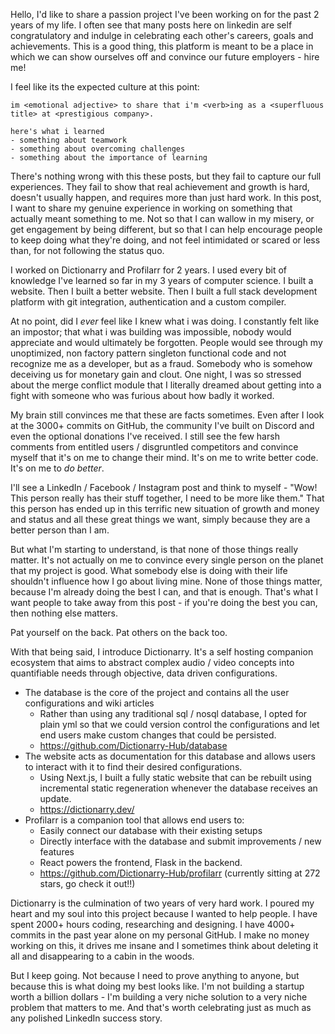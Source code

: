 Hello, I'd like to share a passion project I've been working on for the past 2 years of my life. I often see that many posts here on linkedin are self congratulatory and indulge in celebrating each other's careers, goals and achievements. This is a good thing, this platform is meant to be a place in which we can show ourselves off and convince our future employers - hire me! 

I feel like its the expected culture at this point:

```
im <emotional adjective> to share that i'm <verb>ing as a <superfluous title> at <prestigious company>.

here's what i learned
- something about teamwork
- something about overcoming challenges
- something about the importance of learning
```

There's nothing wrong with this these posts, but they fail to capture our full experiences. They fail to show that real achievement and growth is hard, doesn't usually happen, and requires more than just hard work. In this post, I want to share my genuine experience in working on something that actually meant something to me. Not so that I can wallow in my misery, or get engagement by being different, but so that I can help encourage people to keep doing what they're doing, and not feel intimidated or scared or less than, for not following the status quo. 

I worked on Dictionarry and Profilarr for 2 years. I used every bit of knowledge I've learned so far in my 3 years of computer science. I built a website. Then I built a better website. Then I built a full stack development platform with git integration, authentication and a custom compiler.

At no point, did I *ever* feel like I knew what i was doing. I constantly felt like an impostor; that what i was building was impossible, nobody would appreciate and would ultimately be forgotten. People would see through my unoptimized, non factory pattern singleton functional code and not recognize me as a developer, but as a fraud. Somebody who is somehow deceiving us for monetary gain and clout. One night, I was so stressed about the merge conflict module that I literally dreamed about getting into a fight with someone who was furious about how badly it worked.

My brain still convinces me that these are facts sometimes. Even after I look at the 3000+ commits on GitHub, the community I've built on Discord and even the optional donations I've received. I still see the few harsh comments from entitled users / disgruntled competitors and convince myself that it's on me to change their mind. It's on me to write better code. It's on me to *do better*. 

I'll see a LinkedIn / Facebook / Instagram post and think to myself - "Wow! This person really has their stuff together, I need to be more like them." That this person has ended up in this terrific new situation of growth and money and status and all these great things we want, simply because they are a better person than I am. 

But what I'm starting to understand, is that none of those things really matter. It's not actually on me to convince every single person on the planet that my project is good. What somebody else is doing with their life shouldn't influence how I go about living mine. None of those things matter, because I'm already doing the best I can, and that is enough. That's what I want people to take away from this post - if you're doing the best you can, then nothing else matters. 

Pat yourself on the back. Pat others on the back too. 

With that being said, I introduce Dictionarry. It's a self hosting companion ecosystem that aims to abstract complex audio / video concepts into quantifiable needs through objective, data driven configurations. 

- The database is the core of the project and contains all the user configurations and wiki articles
	- Rather than using any traditional sql / nosql database, I opted for plain yml so that we could version control the configurations and let end users make custom changes that could be persisted. 
	- https://github.com/Dictionarry-Hub/database
- The website acts as documentation for this database and allows users to interact with it to find their desired configurations.
	- Using Next.js, I built a fully static website that can be rebuilt using incremental static regeneration whenever the database receives an update.  
	- https://dictionarry.dev/
- Profilarr is a companion tool that allows end users to:
	- Easily connect our database with their existing setups
	- Directly interface with the database and submit improvements / new features
	- React powers the frontend, Flask in the backend. 
	- https://github.com/Dictionarry-Hub/profilarr (currently sitting at 272 stars, go check it out!!)

Dictionarry is the culmination of two years of very hard work. I poured my heart and my soul into this project because I wanted to help people. I have spent 2000+ hours coding, researching and designing. I have 4000+ commits in the past year alone on my personal GitHub. I make no money working on this, it drives me insane and I sometimes think about deleting it all and disappearing to a cabin in the woods.

But I keep going. Not because I need to prove anything to anyone, but because this is what doing my best looks like. I'm not building a startup worth a billion dollars - I'm building a very niche solution to a very niche problem that matters to me. And that's worth celebrating just as much as any polished LinkedIn success story.